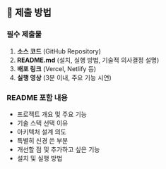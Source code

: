## 📝 제출 방법

### **필수 제출물**

1. **소스 코드** (GitHub Repository)
2. **README.md** (설치, 실행 방법, 기술적 의사결정 설명)
3. **배포 링크** (Vercel, Netlify 등)
4. **실행 영상** (3분 이내, 주요 기능 시연)

### **README 포함 내용**

- 프로젝트 개요 및 주요 기능
- 기술 스택 선택 이유
- 아키텍처 설계 의도
- 특별히 신경 쓴 부분
- 개선할 점 및 추가하고 싶은 기능
- 설치 및 실행 방법

